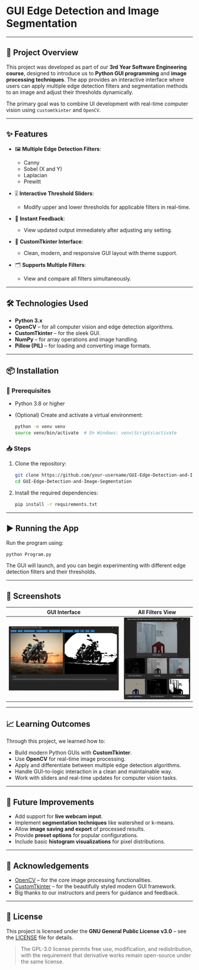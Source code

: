 # GUI Edge Detection and Image Segmentation

---

## 🧠 Project Overview

This project was developed as part of our **3rd Year Software Engineering course**, designed to introduce us to **Python GUI programming** and **image processing techniques**. The app provides an interactive interface where users can apply multiple edge detection filters and segmentation methods to an image and adjust their thresholds dynamically.

The primary goal was to combine UI development with real-time computer vision using `customtkinter` and `OpenCV`.

---

## ✨ Features

* 🖼️ **Multiple Edge Detection Filters**:

  * Canny
  * Sobel (X and Y)
  * Laplacian
  * Prewitt

* 🎚️ **Interactive Threshold Sliders**:

  * Modify upper and lower thresholds for applicable filters in real-time.

* 🔄 **Instant Feedback**:

  * View updated output immediately after adjusting any setting.

* 🧩 **CustomTkinter Interface**:

  * Clean, modern, and responsive GUI layout with theme support.

* 🗂️ **Supports Multiple Filters**:

  * View and compare all filters simultaneously.

---

## 🛠️ Technologies Used

* **Python 3.x**
* **OpenCV** – for all computer vision and edge detection algorithms.
* **CustomTkinter** – for the sleek GUI.
* **NumPy** – for array operations and image handling.
* **Pillow (PIL)** – for loading and converting image formats.

---

## 📦 Installation

### 🔧 Prerequisites

* Python 3.8 or higher
* (Optional) Create and activate a virtual environment:

  ```bash
  python -m venv venv
  source venv/bin/activate  # On Windows: venv\Scripts\activate
  ```

### 📥 Steps

1. Clone the repository:

   ```bash
   git clone https://github.com/your-username/GUI-Edge-Detection-and-Image-Segmentation.git
   cd GUI-Edge-Detection-and-Image-Segmentation
   ```

2. Install the required dependencies:

   ```bash
   pip install -r requirements.txt
   ```

---

## ▶️ Running the App

Run the program using:

```bash
python Program.py
```

The GUI will launch, and you can begin experimenting with different edge detection filters and their thresholds.

---

## 📸 Screenshots

| GUI Interface | All Filters View        |
| ------------- | ----------------------- |
| ![UI](UI.png) | ![All Filters](All.png) |

---

## 📈 Learning Outcomes

Through this project, we learned how to:

* Build modern Python GUIs with **CustomTkinter**.
* Use **OpenCV** for real-time image processing.
* Apply and differentiate between multiple edge detection algorithms.
* Handle GUI-to-logic interaction in a clean and maintainable way.
* Work with sliders and real-time updates for computer vision tasks.

---

## 🔮 Future Improvements

* Add support for **live webcam input**.
* Implement **segmentation techniques** like watershed or k-means.
* Allow **image saving and export** of processed results.
* Provide **preset options** for popular configurations.
* Include basic **histogram visualizations** for pixel distributions.

---

## 🙏 Acknowledgements

* [OpenCV](https://opencv.org/) – for the core image processing functionalities.
* [CustomTkinter](https://github.com/TomSchimansky/CustomTkinter) – for the beautifully styled modern GUI framework.
* Big thanks to our instructors and peers for guidance and feedback.

---

## 📄 License

This project is licensed under the **GNU General Public License v3.0** – see the [LICENSE](LICENSE) file for details.

> The GPL-3.0 license permits free use, modification, and redistribution, with the requirement that derivative works remain open-source under the same license.

